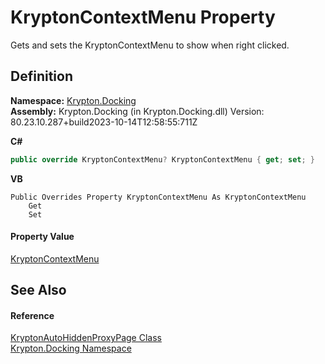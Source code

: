 # KryptonContextMenu Property


Gets and sets the KryptonContextMenu to show when right clicked.



## Definition
**Namespace:** <a href="98399376-cf41-9454-4b4d-4fab2ca20bc7.md">Krypton.Docking</a>  
**Assembly:** Krypton.Docking (in Krypton.Docking.dll) Version: 80.23.10.287+build2023-10-14T12:58:55:711Z

**C#**
``` C#
public override KryptonContextMenu? KryptonContextMenu { get; set; }
```
**VB**
``` VB
Public Overrides Property KryptonContextMenu As KryptonContextMenu
	Get
	Set
```



#### Property Value
<a href="be1800e7-d2d1-ad14-d15d-ac42eaa8392b.md">KryptonContextMenu</a>

## See Also


#### Reference
<a href="4312cd84-80e1-bd84-301b-3a2bc63e5da3.md">KryptonAutoHiddenProxyPage Class</a>  
<a href="98399376-cf41-9454-4b4d-4fab2ca20bc7.md">Krypton.Docking Namespace</a>  

